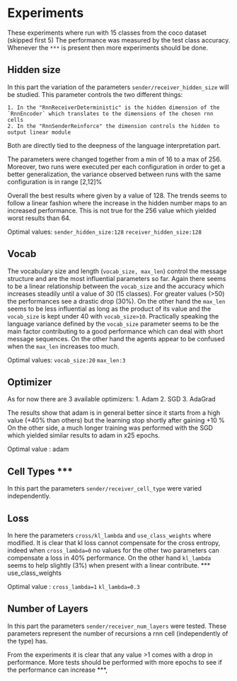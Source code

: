 # Experiments
These experiments where run with 15 classes from the coco dataset (skipped first 5)
The performance was measured by the test class accuracy.
Whenever the `***` is present then more experiments should be done.

## Hidden size
In this part the variation of the parameters `sender/receiver_hidden_size` will be studied.
This parameter controls the two different things:

    1. In the "RnnReceiverDeterministic" is the hidden dimension of the `RnnEncoder` which translates to the dimensions of the chosen rnn cells
    2. In the "RnnSenderReinforce" the dimension controls the hidden to output linear module

Both are directly tied to the deepness of the language interpretation part.

The parameters were changed together from a min of 16 to a max of 256.
Moreover, two runs were executed per each configuration in order to get a better generalization, the variance observed between runs with the same configuration is in range [2,12]%

Overall the best results where given by a value of 128. The trends seems to follow a linear fashion where the increase in the hidden number maps to an increased performance. 
This is not true for the 256 value which yielded worst results than 64. 

Optimal values: `sender_hidden_size:128` `receiver_hidden_size:128`

## Vocab
The vocabulary size and length (`vocab_size, max_len`) control the message structure and are the most influential parameters so far.
Again there seems to be a linear relationship between the `vocab_size` and the accuracy which increases steadily until a value of 30 (15 classes).
For greater values (>50) the performances see a drastic drop (30%).
On the other hand the `max_len` seems to be less influential as long as the product of its value and the `vocab_size` is kept under 40 with `vocab_size>10`.
Practically speaking the language variance defined by the `vocab_size` parameter seems to be the main factor contributing to a good performance which can deal with short message sequences.
On the other hand the agents appear to be confused when the `max_len` increases too much.

Optimal values: `vocab_size:20` `max_len:3`

## Optimizer
As for now there are 3 available optimizers:
    1. Adam
    2. SGD
    3. AdaGrad

The results show that adam is in general better since it starts from a high value (+40% than others) but the learning stop shortly after gaining +10 %
On the other side, a much longer training was performed with the SGD which yielded similar results to adam in x25 epochs.

Optimal value : adam

## Cell Types ***
In this part the parameters `sender/receiver_cell_type` were varied independently.

## Loss
In here the parameters `cross/kl_lambda` and `use_class_weights` where modified. 
It is clear that kl loss cannot compensate for the cross entropy, indeed when `cross_lambda=0` no values for the other two parameters can compensate a loss in 40% performance.
On the other hand `kl_lambda` seems to help slightly (3%) when present with a linear contribute.
*** use_class_weights

Optimal value : `cross_lambda=1` `kl_lambda=0.3` 

## Number of Layers
In this part the parameters `sender/receiver_num_layers` were tested.
These parameters represent the number of recursions a rnn cell (independently of the type) has.

From the experiments it is clear that any value >1 comes with a drop in performance. 
More tests should be performed with more epochs to see if the performance can increase ***,